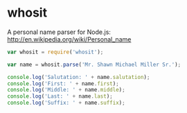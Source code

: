 whosit
======

A personal name parser for Node.js: http://en.wikipedia.org/wiki/Personal_name

```js
var whosit = require('whosit');

var name = whosit.parse('Mr. Shawn Michael Miller Sr.');

console.log('Salutation: ' + name.salutation);
console.log('First: ' + name.first);
console.log('Middle: ' + name.middle);
console.log('Last: ' + name.last);
console.log('Suffix: ' + name.suffix);
```
